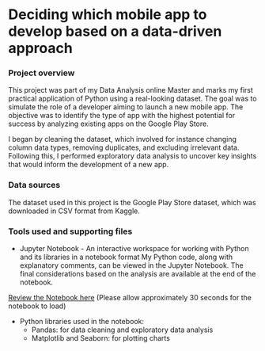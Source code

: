 # Deciding which mobile app to develop based on a data-driven approach

### Project overview

This project was part of my Data Analysis online Master and marks my first practical application of Python using a real-looking dataset. The goal was to simulate the role of a developer aiming to launch a new mobile app. The objective was to identify the type of app with the highest potential for success by analyzing existing apps on the Google Play Store.

I began by cleaning the dataset, which involved for instance changing column data types, removing duplicates, and excluding irrelevant data. Following this, I performed exploratory data analysis to uncover key insights that would inform the development of a new app. 

### Data sources

The dataset used in this project is the Google Play Store dataset, which was downloaded in CSV format from Kaggle.

### Tools used and supporting files

- Jupyter Notebook - An interactive workspace for working with Python and its libraries in a notebook format 
My Python code, along with explanatory comments, can be viewed in the Jupyter Notebook. The final considerations based on the analysis are available at the end of the notebook.

[Review the Notebook here](https://github.com/fabiooperti/Fabio-Operti---Data-analytics-project/blob/main/Python%20project/GooglePlay-Copy1.ipynb)
(Please allow approximately 30 seconds for the notebook to load)

- Python libraries used in the notebook: 
  - Pandas: for data cleaning and exploratory data analysis
  - Matplotlib and Seaborn: for plotting charts


